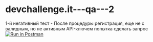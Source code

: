 # devchallenge.it---qa---2
1-й негативный тест - После процедуры регистрация, еще не с валидным, но не активным API-ключем попытка сделать запрос [![Run in Postman](https://run.pstmn.io/button.svg)](https://app.getpostman.com/run-collection/450c71d125896d4961e3)
